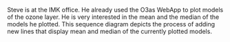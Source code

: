 Steve is at the IMK office. He already used the O3as WebApp to plot models of the ozone layer. He is very interested in the mean and the median of the models he plotted. This sequence diagram depicts the process of adding new lines that display mean and median of the currently plotted models.